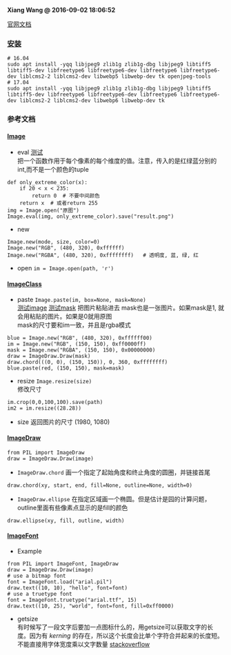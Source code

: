**Xiang Wang @ 2016-09-02 18:06:52**

[官网文档](https://pillow.readthedocs.io/en/stable/index.html)

### [安装][install]

```
# 16.04
sudo apt install -yqq libjpeg9 zlib1g zlib1g-dbg libjpeg9 libtiff5 libtiff5-dev libfreetype6 libfreetype6-dev libfreetype6 libfreetype6-dev liblcms2-2 liblcms2-dev libwebp5 libwebp-dev tk openjpeg-tools 
# 17.04
sudo apt install -yqq libjpeg9 zlib1g zlib1g-dbg libjpeg9 libtiff5 libtiff5-dev libfreetype6 libfreetype6-dev libfreetype6 libfreetype6-dev liblcms2-2 liblcms2-dev libwebp6 libwebp-dev tk
```

### 参考文档
#### [Image](https://pillow.readthedocs.io/en/stable/reference/Image.html#)
* eval
[测试](./pillow_example/eval.py)  
把一个函数作用于每个像素的每个维度的值。注意，传入的是红绿蓝分别的int,而不是一个颜色的tuple
```
def only_extreme_color(x):
    if 20 < x < 235:
        return 0  # 不要中间颜色
    return x  # 或者return 255
img = Image.open("原图")
Image.eval(img, only_extreme_color).save("result.png")
```
* new
```
Image.new(mode, size, color=0)
Image.new("RGB", (480, 320), 0xffffff)  
Image.new("RGBA", (480, 320), 0xffffffff)   # 透明度, 蓝, 绿, 红
```
* open
`im = Image.open(path, 'r')`

#### [ImageClass][image-class]
* paste `Image.paste(im, box=None, mask=None)`  
[测试image](./pillow_example/image_test.py)
[测试mask](./pillow_example/mask_test.py)
把图片粘贴进去
mask也是一张图片。如果mask是1, 就会用粘贴的图片。如果是0就用原图  
mask的尺寸要和im一致，并且是rgba模式  
```
blue = Image.new("RGB", (480, 320), 0xffffff00)
im = Image.new("RGB", (150, 150), 0xff0000ff)
mask = Image.new("RGBA", (150, 150), 0x00000000)
draw = ImageDraw.Draw(mask)
draw.chord(((0, 0), (150, 150)), 0, 360, 0xffffffff)
blue.paste(red, (150, 150), mask=mask)
```

* resize `Image.resize(size)`  
修改尺寸
```
im.crop(0,0,100,100).save(path)
im2 = im.resize((28.28))
```

* size
返回图片的尺寸 (1980, 1080)

#### [ImageDraw](https://pillow.readthedocs.io/en/stable/reference/ImageDraw.html#)
```
from PIL import ImageDraw
draw = ImageDraw.Draw(image)
```
* `ImageDraw.chord`
画一个指定了起始角度和终止角度的圆圈，并链接首尾
```
draw.chord(xy, start, end, fill=None, outline=None, width=0)
```

* `ImageDraw.ellipse`
在指定区域画一个椭圆。但是估计是园的计算问题，outline里面有些像素点显示的是fill的颜色
```
draw.ellipse(xy, fill, outline, width)
```

#### [ImageFont][imagefont]
* Example
```
from PIL import ImageFont, ImageDraw 
draw = ImageDraw.Draw(image)
# use a bitmap font
font = ImageFont.load("arial.pil")
draw.text((10, 10), "hello", font=font)
# use a truetype font
font = ImageFont.truetype("arial.ttf", 15)
draw.text((10, 25), "world", font=font, fill=0xff0000)
```
* getsize  
有时候写了一段文字后要加一点图标什么的，用getsize可以获取文字的长度。因为有 *kerning* 的存在，所以这个长度会比单个字符合并起来的长度短。不能直接用字体宽度乘以文字数量 [stackoverflow](https://stackoverflow.com/questions/43828955/measuring-width-of-text-python-pil)


[install]: https://pillow.readthedocs.io/en/stable/installation.html#linux-installation
[imagefont]: https://pillow.readthedocs.io/en/stable/reference/ImageFont.html
[image-class]: https://pillow.readthedocs.io/en/stable/reference/Image.html#the-image-class
